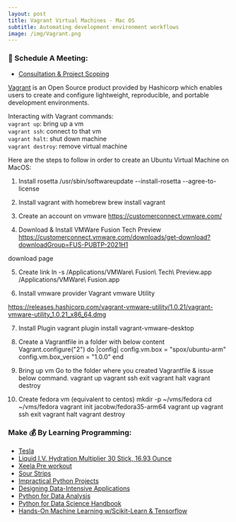 ```yaml
---
layout: post
title: Vagrant Virtual Machines - Mac OS
subtitle: Automating development environment workflows
image: /img/Vagrant.png
---
```

### 📅 Schedule A Meeting:
- [Consultation & Project Scoping](https://calendly.com/kadad1312/1-on-1?back=1&month=2024-01)

[Vagrant](https://www.vagrantup.com/) is an Open Source product provided by Hashicorp which enables users to create and configure lightweight, reproducible, and portable development environments.

Interacting with Vagrant commands: <br>
    `vagrant up`: bring up a vm<br>
    `vagrant ssh`: connect to that vm<br>
    `vagrant halt`: shut down machine<br>
    `vagrant destroy`: remove virtual machine 


Here are the steps to follow in order to create an Ubuntu Virtual Machine on MacOS:


1. Install rosetta
	/usr/sbin/softwareupdate --install-rosetta --agree-to-license
	
2. Install vagrant with homebrew
	brew install vagrant
	
3. Create an account on vmware
	https://customerconnect.vmware.com/
	
4. Download & Install VMWare Fusion Tech Preview
https://customerconnect.vmware.com/downloads/get-download?downloadGroup=FUS-PUBTP-2021H1

download page

5. Create link
	ln -s /Applications/VMWare\ Fusion\ Tech\ Preview.app /Applications/VMWare\ Fusion.app

6. Install vmware provider
	Vagrant vmware Utility

https://releases.hashicorp.com/vagrant-vmware-utility/1.0.21/vagrant-vmware-utility_1.0.21_x86_64.dmg

7. Install Plugin
	vagrant plugin install vagrant-vmware-desktop

8. Create a Vagrantfile in a folder with below content
	Vagrant.configure("2") do |config|
              config.vm.box = "spox/ubuntu-arm"
              config.vm.box_version = "1.0.0"
           end
	
9. Bring up vm
	Go to the folder where you created Vagrantfile & issue below command.
	vagrant up
	vagrant ssh
	exit
            vagrant halt
	vagrant destroy
	
10. Create fedora vm (equivalent to centos)
	mkdir -p ~/vms/fedora
	cd ~/vms/fedora
	vagrant init jacobw/fedora35-arm64
	vagrant up
    	vagrant ssh
	exit
	vagrant halt
	vagrant destroy
	
### Make 💰 By Learning Programming:
- [Tesla](https://ts.la/khaled835973)
- [Liquid I.V. Hydration Multiplier 30 Stick, 16.93 Ounce](https://amzn.to/3ZFDjDq)
- [Xeela Pre workout](https://amzn.to/3NXWwMD)
- [Sour Strips](https://amzn.to/3EDWUM7)
- [Impractical Python Projects](https://amzn.to/3JpCpWH)
- [Designing Data-Intensive Applications](https://amzn.to/3Hgh5Sj)
- [Python for Data Analysis](https://amzn.to/3D0C8pl)
- [Python for Data Science Handbook](https://amzn.to/3XnZ1ez)
- [Hands-On Machine Learning w/Scikit-Learn & Tensorflow](https://amzn.to/3QTWoyt)

<br>